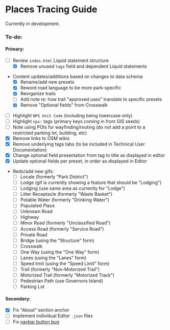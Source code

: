 # Places Tracing Guide

Currently in development.

### To-do:

#### Primary:

- [ ] Review `index.html` Liquid statement structure
  - [X] Remove unused `tags` field and dependent Liquid statements
- Content updates/additions based on changes to data schema
  - [X] Rename/add new presets
  - [X] Reword road language to be more park-specific
  - [X] Reorganize trails
  - [ ] Add note re: how trail "approved uses" translate to specific presets
  - [X] Remove "Optional fields" from Crosswalk
- [ ] Highlight `NPS Unit Code` (including being lowercase only)
- [ ] Highlight `nps:` tags (primary keys coming in from GIS seeds)
- [ ] Note using POIs for wayfinding/routing (do not add a point to a restricted parking lot, building, etc)
- [X] Remove links to OSM wikis
- [X] Remove underlying tags tabs (to be included in Technical User Documentation)
- [X] Change optional field presentation from tag to title as displayed in editor
- [X] Update optional fields per preset, in order as displayed in Editor
- Redo/add new gifs:
  - [ ] Locale (formerly "Park District")
  - [ ] Lodge (gif is currently showing a feature that should be "Lodging")
  - [ ] Lodging (use same area as currently for "Lodge")
  - [ ] Litter Receptacle (formerly "Waste Basket")
  - [ ] Potable Water (formerly "Drinking Water")
  - [ ] Populated Place
  - [ ] Unknown Road
  - [ ] Highway
  - [ ] Minor Road (formerly "Unclassified Road")
  - [ ] Access Road (formerly "Service Road")
  - [ ] Private Road
  - [ ] Bridge (using the "Structure" form)
  - [ ] Crosswalk
  - [ ] One Way (using the "One Way" form)
  - [ ] Lanes (using the "Lanes" form)
  - [ ] Speed limit (using the "Speed Limit" form)
  - [ ] Trail (formerly "Non-Motorized Trail")
  - [ ] Motorized Trail (formerly "Motorized Track")
  - [ ] Pedestrian Path (use Governors Island)
  - [ ] Parking Lot

#### Secondary:

- [X] Fix "About" section anchor
- [ ] Implement individual Editor `.json` files
- [ ] Fix [navbar button bug](https://github.com/nationalparkservice/places-tracing-guide/issues/13)

